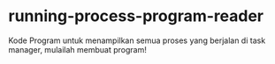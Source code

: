 # running-process-program-reader
Kode Program untuk menampilkan semua proses yang berjalan di task manager, mulailah membuat program!
